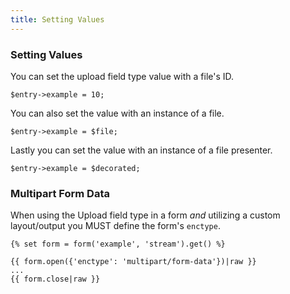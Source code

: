 ```yaml
---
title: Setting Values
---
```


### Setting Values

You can set the upload field type value with a file's ID.

    $entry->example = 10;

You can also set the value with an instance of a file.

    $entry->example = $file;

Lastly you can set the value with an instance of a file presenter.

    $entry->example = $decorated;

### Multipart Form Data

When using the Upload field type in a form _and_ utilizing a custom layout/output you MUST define the form's `enctype`.

    {% set form = form('example', 'stream').get() %}
    
    {{ form.open({'enctype': 'multipart/form-data'})|raw }}
    ...
    {{ form.close|raw }}
